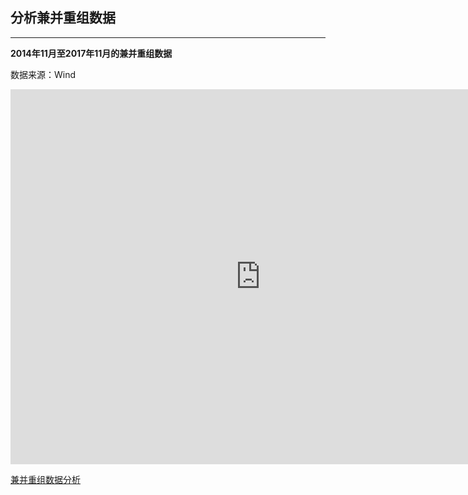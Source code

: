 ## 分析兼并重组数据

------

**2014年11月至2017年11月的兼并重组数据**

数据来源：Wind

<iframe width="800" height="600" src="https://app.powerbi.com/view?r=eyJrIjoiNmE0YzkzNGItM2U5Yy00OTQ1LTlkMmItYTY2NDEzMzA4MWRiIiwidCI6ImM4YTI5NjIzLTAyYWItNDM4Zi1iM2EzLTg3ZjMyMTNlNGUyZiIsImMiOjEwfQ%3D%3D" frameborder="0" allowFullScreen="true"></iframe>





[兼并重组数据分析](https://app.powerbi.com/view?r=eyJrIjoiNmE0YzkzNGItM2U5Yy00OTQ1LTlkMmItYTY2NDEzMzA4MWRiIiwidCI6ImM4YTI5NjIzLTAyYWItNDM4Zi1iM2EzLTg3ZjMyMTNlNGUyZiIsImMiOjEwfQ%3D%3D)
